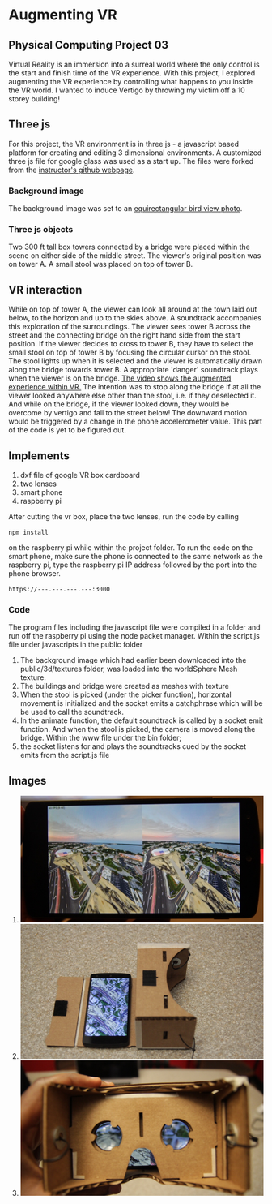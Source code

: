 # Augmenting VR
## Physical Computing Project 03
Virtual Reality is an immersion into a surreal world where the only control is the start and finish time of the VR experience. With this project, I explored augmenting the VR experience by controlling what happens to you inside the VR world. I wanted to induce Vertigo by throwing my victim off a 10 storey building!

## Three js
For this project, the VR environment is in three js - a javascript based platform for creating and editing 3 dimensional environments. A customized three js file for google glass was used as a start up. The files were forked from the [instructor's github webpage](https://github.com/marsman12019/IDeATePhysCompProject03-Cardboard).
### Background image
The background image was set to an [equirectangular bird view photo](http://jasonperrone.com/2016/07/09/cocoa-water-tank-aerial-360/).
### Three js objects
Two 300 ft tall box towers connected by a bridge were placed within the scene on either side of the middle street. The viewer's original position was on tower A. A small stool was placed on top of tower B.

## VR interaction
While on top of tower A, the viewer can look all around at the town laid out below, to the horizon and up to the skies above. A soundtrack accompanies this exploration of the surroundings. The viewer sees tower B across the street and the connecting bridge on the right hand side from the start position. If the viewer decides to cross to tower B, they have to select the small stool on top of tower B by focusing the circular cursor on the stool. The stool lights up when it is selected and the viewer is automatically drawn along the bridge towards tower B. A appropriate 'danger' soundtrack plays when the viewer is on the bridge. [The video shows the augmented experience within VR.](https://youtu.be/6Xtu0nkEUJE)
The intention was to stop along the bridge if at all the viewer looked anywhere else other than the stool, i.e. if they deselected it. And while on the bridge, if the viewer looked down, they would be overcome by vertigo and fall to the street below! The downward motion would be triggered by a change in the phone accelerometer value. This part of the code is yet to be figured out. 

## Implements
1. dxf file of google VR box cardboard
2. two lenses
3. smart phone
4. raspberry pi

After cutting the vr box, place the two lenses, run the code by calling

```
npm install
```
on the raspberry pi while within the project folder. To run the code on the smart phone, make sure the phone is connected to the same network as the raspberry pi, type the raspberry pi IP address followed by the port into the phone browser.

```
https://---.---.---.---:3000
```


### Code
The program files including the javascript file were compiled in a folder and run off the raspberry pi using the node packet manager.
Within the script.js file under javascripts in the public folder
1. The background image which had earlier been downloaded into the public/3d/textures folder, was loaded into the worldSphere Mesh texture.
2. The buildings and bridge were created as meshes with texture
3. When the stool is picked (under the picker function), horizontal movement is initialized and the socket emits a catchphrase which will be be used to call the soundtrack.
4. In the animate function, the default soundtrack is called by a socket emit function. And when the stool is picked, the camera is moved along the bridge.
Within the www file under the bin folder;
1. the socket listens for and plays the soundtracks cued by the socket emits from the script.js file

## Images
1. ![VR on smart phone](https://github.com/jkatungy/VR-Exploration/blob/master/VRonSmartPhone.JPG?raw=true)
2. ![VR Box showing phone](https://github.com/jkatungy/VR-Exploration/blob/master/VRBox.JPG?raw=true)
3. ![VR Box through the lens](https://github.com/jkatungy/VR-Exploration/blob/master/VRBox2.JPG?raw=true)
